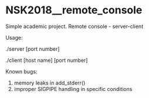 # NSK2018__remote_console

Simple academic project.
Remote console - server-client 

Usage:

./server [port number]

./client [host name] [port number]



Known bugs:
1. memory leaks in add_stderr() 
2. improper SIGPIPE handling in specific conditions
